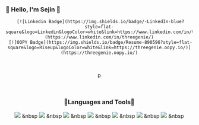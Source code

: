 ### 💙 Hello, I'm Sejin 💙

<div align="center">

     [![Linkedin Badge](https://img.shields.io/badge/-LinkedIn-blue?style=flat-square&logo=Linkedin&logoColor=white&link=https://www.linkedin.com/in/threegenie/)](https://www.linkedin.com/in/threegenie/)
     [![OOPY Badge](https://img.shields.io/badge/Resume-890596?style=flat-square&logo=Riseup&logoColor=white&link=https://threegenie.oopy.io/)](https://threegenie.oopy.io/)
  </div>
  
  <br />
  <div align="center">

  p
  
  <br />
<div align="center">
  
  <h3>💙Languages and Tools💙</h3>
  
<img src="https://img.shields.io/badge/Python-2978B5?style=flat-square&logo=Python&logoColor=white"/></a> &nbsp
<img src="https://img.shields.io/badge/Tensorflow-FF7600?style=flat-square&logo=Tensorflow&logoColor=white"/></a> &nbsp 
<img src="https://img.shields.io/badge/HTML5-E34F26?style=flat-square&logo=HTML5&logoColor=white"/></a> &nbsp
<img src="https://img.shields.io/badge/CSS3-1572B6?style=flat-square&logo=CSS3&logoColor=white"/></a> &nbsp
<img src="https://img.shields.io/badge/Django-66DE93?style=flat-square&logo=Django&logoColor=white"/></a> &nbsp
<img src="https://img.shields.io/badge/MySQL-4479A1?style=flat-square&logo=MySQL&logoColor=white"/></a> &nbsp 
<img src="https://img.shields.io/badge/c++-00599C?style=flat-square&logo=c%2B%2B&logoColor=white"/></a> &nbsp 

  
  </div>
